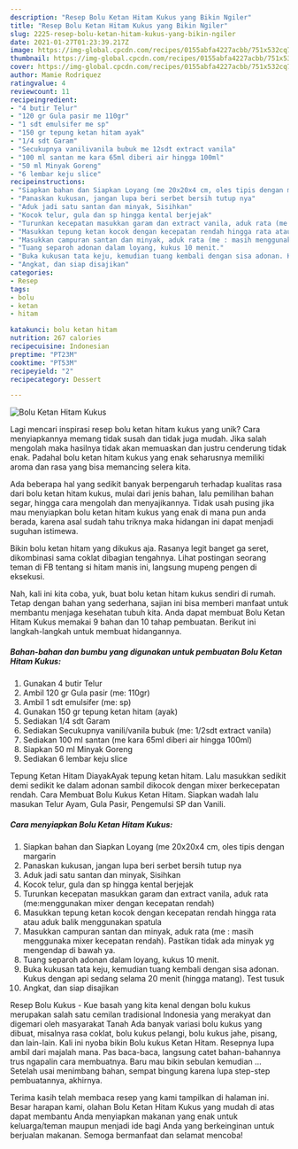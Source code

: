 ```yaml
---
description: "Resep Bolu Ketan Hitam Kukus yang Bikin Ngiler"
title: "Resep Bolu Ketan Hitam Kukus yang Bikin Ngiler"
slug: 2225-resep-bolu-ketan-hitam-kukus-yang-bikin-ngiler
date: 2021-01-27T01:23:39.217Z
image: https://img-global.cpcdn.com/recipes/0155abfa4227acbb/751x532cq70/bolu-ketan-hitam-kukus-foto-resep-utama.jpg
thumbnail: https://img-global.cpcdn.com/recipes/0155abfa4227acbb/751x532cq70/bolu-ketan-hitam-kukus-foto-resep-utama.jpg
cover: https://img-global.cpcdn.com/recipes/0155abfa4227acbb/751x532cq70/bolu-ketan-hitam-kukus-foto-resep-utama.jpg
author: Mamie Rodriquez
ratingvalue: 4
reviewcount: 11
recipeingredient:
- "4 butir Telur"
- "120 gr Gula pasir me 110gr"
- "1 sdt emulsifer me sp"
- "150 gr tepung ketan hitam ayak"
- "1/4 sdt Garam"
- "Secukupnya vanilivanila bubuk me 12sdt extract vanila"
- "100 ml santan me kara 65ml diberi air hingga 100ml"
- "50 ml Minyak Goreng"
- "6 lembar keju slice"
recipeinstructions:
- "Siapkan bahan dan Siapkan Loyang (me 20x20x4 cm, oles tipis dengan margarin"
- "Panaskan kukusan, jangan lupa beri serbet bersih tutup nya"
- "Aduk jadi satu santan dan minyak, Sisihkan"
- "Kocok telur, gula dan sp hingga kental berjejak"
- "Turunkan kecepatan masukkan garam dan extract vanila, aduk rata (me:menggunakan mixer dengan kecepatan rendah)"
- "Masukkan tepung ketan kocok dengan kecepatan rendah hingga rata atau aduk balik menggunakan spatula"
- "Masukkan campuran santan dan minyak, aduk rata (me : masih menggunaka mixer kecepatan rendah). Pastikan tidak ada minyak yg mengendap di bawah ya."
- "Tuang separoh adonan dalam loyang, kukus 10 menit."
- "Buka kukusan tata keju, kemudian tuang kembali dengan sisa adonan. Kukus dengan api sedang selama 20 menit (hingga matang). Test tusuk"
- "Angkat, dan siap disajikan"
categories:
- Resep
tags:
- bolu
- ketan
- hitam

katakunci: bolu ketan hitam 
nutrition: 267 calories
recipecuisine: Indonesian
preptime: "PT23M"
cooktime: "PT53M"
recipeyield: "2"
recipecategory: Dessert

---
```



![Bolu Ketan Hitam Kukus](https://img-global.cpcdn.com/recipes/0155abfa4227acbb/751x532cq70/bolu-ketan-hitam-kukus-foto-resep-utama.jpg)

Lagi mencari inspirasi resep bolu ketan hitam kukus yang unik? Cara menyiapkannya memang tidak susah dan tidak juga mudah. Jika salah mengolah maka hasilnya tidak akan memuaskan dan justru cenderung tidak enak. Padahal bolu ketan hitam kukus yang enak seharusnya memiliki aroma dan rasa yang bisa memancing selera kita.

Ada beberapa hal yang sedikit banyak berpengaruh terhadap kualitas rasa dari bolu ketan hitam kukus, mulai dari jenis bahan, lalu pemilihan bahan segar, hingga cara mengolah dan menyajikannya. Tidak usah pusing jika mau menyiapkan bolu ketan hitam kukus yang enak di mana pun anda berada, karena asal sudah tahu triknya maka hidangan ini dapat menjadi suguhan istimewa.

Bikin bolu ketan hitam yang dikukus aja. Rasanya legit banget ga seret, dikombinasi sama coklat dibagian tengahnya. Lihat postingan seorang teman di FB tentang si hitam manis ini, langsung mupeng pengen di eksekusi.


Nah, kali ini kita coba, yuk, buat bolu ketan hitam kukus sendiri di rumah. Tetap dengan bahan yang sederhana, sajian ini bisa memberi manfaat untuk membantu menjaga kesehatan tubuh kita. Anda dapat membuat Bolu Ketan Hitam Kukus memakai 9 bahan dan 10 tahap pembuatan. Berikut ini langkah-langkah untuk membuat hidangannya.

<!--inarticleads1-->

##### Bahan-bahan dan bumbu yang digunakan untuk pembuatan Bolu Ketan Hitam Kukus:

1. Gunakan 4 butir Telur
1. Ambil 120 gr Gula pasir (me: 110gr)
1. Ambil 1 sdt emulsifer (me: sp)
1. Gunakan 150 gr tepung ketan hitam (ayak)
1. Sediakan 1/4 sdt Garam
1. Sediakan Secukupnya vanili/vanila bubuk (me: 1/2sdt extract vanila)
1. Sediakan 100 ml santan (me kara 65ml diberi air hingga 100ml)
1. Siapkan 50 ml Minyak Goreng
1. Sediakan 6 lembar keju slice


Tepung Ketan Hitam DiayakAyak tepung ketan hitam. Lalu masukkan sedikit demi sedikit ke dalam adonan sambil dikocok dengan mixer berkecepatan rendah. Cara Membuat Bolu Kukus Ketan Hitam. Siapkan wadah lalu masukan Telur Ayam, Gula Pasir, Pengemulsi SP dan Vanili. 

<!--inarticleads2-->

##### Cara menyiapkan Bolu Ketan Hitam Kukus:

1. Siapkan bahan dan Siapkan Loyang (me 20x20x4 cm, oles tipis dengan margarin
1. Panaskan kukusan, jangan lupa beri serbet bersih tutup nya
1. Aduk jadi satu santan dan minyak, Sisihkan
1. Kocok telur, gula dan sp hingga kental berjejak
1. Turunkan kecepatan masukkan garam dan extract vanila, aduk rata (me:menggunakan mixer dengan kecepatan rendah)
1. Masukkan tepung ketan kocok dengan kecepatan rendah hingga rata atau aduk balik menggunakan spatula
1. Masukkan campuran santan dan minyak, aduk rata (me : masih menggunaka mixer kecepatan rendah). Pastikan tidak ada minyak yg mengendap di bawah ya.
1. Tuang separoh adonan dalam loyang, kukus 10 menit.
1. Buka kukusan tata keju, kemudian tuang kembali dengan sisa adonan. Kukus dengan api sedang selama 20 menit (hingga matang). Test tusuk
1. Angkat, dan siap disajikan


Resep Bolu Kukus - Kue basah yang kita kenal dengan bolu kukus merupakan salah satu cemilan tradisional Indonesia yang merakyat dan digemari oleh masyarakat Tanah Ada banyak variasi bolu kukus yang dibuat, misalnya rasa coklat, bolu kukus pelangi, bolu kukus jahe, pisang, dan lain-lain. Kali ini nyoba bikin Bolu kukus Ketan Hitam. Resepnya lupa ambil dari majalah mana. Pas baca-baca, langsung catet bahan-bahannya trus ngapalin cara membuatnya. Baru mau bikin sebulan kemudian … Setelah usai menimbang bahan, sempat bingung karena lupa step-step pembuatannya, akhirnya. 

Terima kasih telah membaca resep yang kami tampilkan di halaman ini. Besar harapan kami, olahan Bolu Ketan Hitam Kukus yang mudah di atas dapat membantu Anda menyiapkan makanan yang enak untuk keluarga/teman maupun menjadi ide bagi Anda yang berkeinginan untuk berjualan makanan. Semoga bermanfaat dan selamat mencoba!
